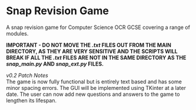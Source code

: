 # Snap Revision Game
A snap revision game for Computer Science OCR GCSE covering a range of modules.

**IMPORTANT - DO NOT MOVE THE *.txt* FILES OUT FROM THE MAIN DIRECTORY, AS THEY ARE VERY SENSITIVE AND THE SCRIPTS WILL BREAK IF ALL THE *.txt* FILES ARE NOT IN THE SAME DIRECTORY AS THE *snap_main.py* AND *snap_ext.py* FILES.**

*v0.2 Patch Notes*   
The game is now fully functional but is entirely text based and has some minor spacing errors. The GUI will be implemented using TKinter at a later date.
The user can now add new questions and answers to the game to lengthen its lifespan.
